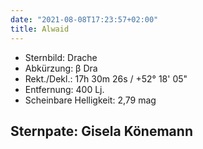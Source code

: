 ```yaml
---
date: "2021-08-08T17:23:57+02:00"
title: Alwaid
---
```


- Sternbild: Drache
- Abkürzung: β Dra
- Rekt./Dekl.: 17h 30m 26s / +52° 18' 05"
- Entfernung: 400 Lj.
- Scheinbare Helligkeit: 2,79 mag

## Sternpate: Gisela Könemann
